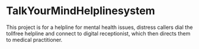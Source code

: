 # TalkYourMindHelplinesystem

This project is for a helpline for mental health issues, distress callers dial the tollfree helpline and connect to digital receptionist, which then directs them to medical practitioner.
